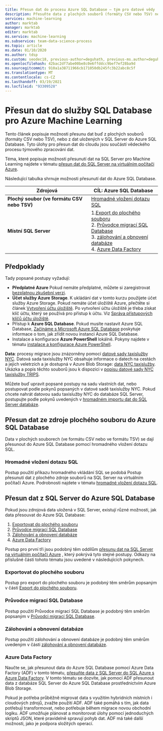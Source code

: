 ```yaml
---
title: Přesun dat do procesu Azure SQL Database – tým pro datové vědy
description: Přesuňte data z plochých souborů (formáty CSV nebo TSV) nebo z dat uložených v SQL Server do Azure SQL Database.
services: machine-learning
author: marktab
manager: marktab
editor: marktab
ms.service: machine-learning
ms.subservice: team-data-science-process
ms.topic: article
ms.date: 01/10/2020
ms.author: tdsp
ms.custom: seodec18, previous-author=deguhath, previous-ms.author=deguhath
ms.openlocfilehash: 42bac2df7abe00be8c0e6ffddcc9bef7ef28ba9d
ms.sourcegitcommit: 910a1a38711966cb171050db245fc3b22abc8c5f
ms.translationtype: MT
ms.contentlocale: cs-CZ
ms.lasthandoff: 03/19/2021
ms.locfileid: "93309528"
---
```

# <a name="move-data-to-an-azure-sql-database-for-azure-machine-learning"></a>Přesun dat do služby SQL Database pro Azure Machine Learning

Tento článek popisuje možnosti přesunu dat buď z plochých souborů (formáty CSV nebo TSV), nebo z dat uložených v SQL Server do Azure SQL Database. Tyto úlohy pro přesun dat do cloudu jsou součástí vědeckého procesu týmového zpracování dat.

Téma, které popisuje možnosti přesunutí dat na SQL Server pro Machine Learning najdete v tématu [přesun dat do SQL Server na virtuálním počítači Azure](move-sql-server-virtual-machine.md).

Následující tabulka shrnuje možnosti přesunutí dat do Azure SQL Database.

| <b>Zdrojová</b> | <b>CÍL: Azure SQL Database</b> |
| --- | --- |
| <b>Plochý soubor (ve formátu CSV nebo TSV)</b> |[Hromadné vložení dotazu SQL](#bulk-insert-sql-query) |
| <b>Místní SQL Server</b> |1.[Export do plochého souboru](#export-flat-file)<br> 2. [Průvodce migrací SQL Database](#insert-tables-bcp)<br> 3. [zálohování a obnovení databáze](#db-migration)<br> 4. [Azure Data Factory](#adf) |

## <a name="prerequisites"></a><a name="prereqs"></a>Předpoklady
Tady popsané postupy vyžadují:

* **Předplatné Azure** Pokud nemáte předplatné, můžete si zaregistrovat [bezplatnou zkušební verzi](https://azure.microsoft.com/pricing/free-trial/).
* **Účet služby Azure Storage**. K ukládání dat v tomto kurzu použijete účet služby Azure Storage. Pokud nemáte účet úložiště Azure, přečtěte si článek [Vytvoření účtu úložiště](../../storage/common/storage-account-create.md). Po vytvoření účtu úložiště je třeba získat klíč účtu, který se používá pro přístup k účtu. Viz [Správa přístupových klíčů účtu úložiště](../../storage/common/storage-account-keys-manage.md).
* Přístup k **Azure SQL Database**. Pokud musíte nastavit Azure SQL Database, [Začínáme s Microsoft Azure SQL Database](../../azure-sql/database/single-database-create-quickstart.md) poskytuje informace o tom, jak zřídit novou instanci Azure SQL Database.
* Instalace a konfigurace **Azure PowerShell** lokálně. Pokyny najdete v tématu [instalace a konfigurace Azure PowerShell](/powershell/azure/).

**Data**: procesy migrace jsou znázorněny pomocí [datové sady taxislužby NYC](https://chriswhong.com/open-data/foil_nyc_taxi/). Datová sada taxislužby NYC obsahuje informace o datech na cestách a jejich veletrzích a je dostupná v Azure Blob Storage: [data NYC taxislužby](https://www.andresmh.com/nyctaxitrips/). Ukázka a popis těchto souborů jsou k dispozici v [popisu datové sady NYC taxislužby TRIPS](sql-walkthrough.md#dataset).

Můžete buď upravit popsané postupy na sadu vlastních dat, nebo postupovat podle pokynů popsaných v datové sadě taxislužby NYC. Pokud chcete nahrát datovou sadu taxislužby NYC do databáze SQL Server, postupujte podle pokynů uvedených v [hromadném importu dat do SQL Server databáze](sql-walkthrough.md#dbload).

## <a name="moving-data-from-a-flat-file-source-to-an-azure-sql-database"></a><a name="file-to-azure-sql-database"></a> Přesun dat ze zdroje plochého souboru do Azure SQL Database
Data v plochých souborech (ve formátu CSV nebo ve formátu TSV) se dají přesunout do Azure SQL Database pomocí hromadného vložení dotazu SQL.

### <a name="bulk-insert-sql-query"></a><a name="bulk-insert-sql-query"></a> Hromadné vložení dotazu SQL
Postup použití příkazu hromadného vkládání SQL se podobá Postup přesunutí dat z plochého zdroje souborů na SQL Server na virtuálním počítači Azure. Podrobnosti najdete v tématu [hromadné vložení dotazu SQL](move-sql-server-virtual-machine.md#insert-tables-bulkquery).

## <a name="moving-data-from-sql-server-to-an-azure-sql-database"></a><a name="sql-on-prem-to-sazure-sql-database"></a> Přesun dat z SQL Server do Azure SQL Database
Pokud jsou zdrojová data uložená v SQL Server, existují různé možnosti, jak data přesouvat do Azure SQL Database:

1. [Exportovat do plochého souboru](#export-flat-file)
2. [Průvodce migrací SQL Database](#insert-tables-bcp)
3. [Zálohování a obnovení databáze](#db-migration)
4. [Azure Data Factory](#adf)

Postup pro první tři jsou podobný těm oddílům [přesunu dat na SQL Server na virtuálním počítači Azure](move-sql-server-virtual-machine.md) , který pokrývá tyto stejné postupy. Odkazy na příslušné části tohoto tématu jsou uvedené v následujících pokynech.

### <a name="export-to-flat-file"></a><a name="export-flat-file"></a>Exportovat do plochého souboru
Postup pro export do plochého souboru je podobný těm směrům popsaným v části [Export do plochého souboru](move-sql-server-virtual-machine.md#export-flat-file).

### <a name="sql-database-migration-wizard"></a><a name="insert-tables-bcp"></a>Průvodce migrací SQL Database
Postup použití Průvodce migrací SQL Database je podobný těm směrům popsaným v [Průvodci migrací SQL Database](move-sql-server-virtual-machine.md#sql-migration).

### <a name="database-back-up-and-restore"></a><a name="db-migration"></a>Zálohování a obnovení databáze
Postup použití zálohování a obnovení databáze je podobný těm směrům uvedeným v části [zálohování a obnovení databáze](move-sql-server-virtual-machine.md#sql-backup).

### <a name="azure-data-factory"></a><a name="adf"></a>Azure Data Factory
Naučte se, jak přesunout data do Azure SQL Database pomocí Azure Data Factory (ADF) v tomto tématu, [přesuňte data z SQL Server do SQL Azure s Azure Data Factory](move-sql-azure-adf.md). V tomto tématu se dozvíte, jak pomocí ADF přesunout data z databáze SQL Server do Azure SQL Database prostřednictvím Azure Blob Storage.

Pokud je potřeba průběžně migrovat data s využitím hybridních místních i cloudových zdrojů, zvažte použití ADF.  ADF také pomáhá s tím, jak data potřebují transformovat, nebo potřebuje během migrace novou obchodní logiku. ADF umožňuje plánovat a monitorovat úlohy pomocí jednoduchých skriptů JSON, které pravidelně spravují pohyb dat. ADF má také další možnosti, jako je podpora složitých operací.